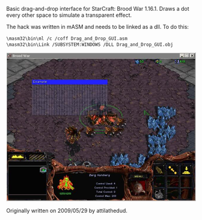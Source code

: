 Basic drag-and-drop interface for StarCraft: Brood War 1.16.1. Draws a dot every other space to simulate a transparent effect.

The hack was written in mASM and needs to be linked as a dll. To do this:
```
\masm32\bin\ml /c /coff Drag_and_Drop_GUI.asm
\masm32\bin\Link /SUBSYSTEM:WINDOWS /DLL Drag_and_Drop_GUI.obj
```

![Hack Screenshot](screenshot.jpg?raw=true "Screenshot Hack")

Originally written on 2009/05/29 by attilathedud.